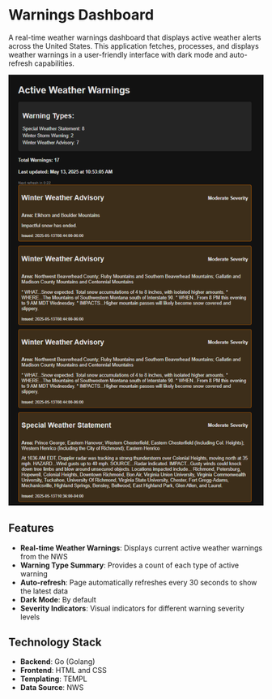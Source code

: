 # Warnings Dashboard

A real-time weather warnings dashboard that displays active weather alerts across the United States. This application fetches, processes, and displays weather warnings in a user-friendly interface with dark mode and auto-refresh capabilities.

![dashboard.png](dashboard.png)
## Features

- **Real-time Weather Warnings**: Displays current active weather warnings from the NWS
- **Warning Type Summary**: Provides a count of each type of active warning
- **Auto-refresh**: Page automatically refreshes every 30 seconds to show the latest data
- **Dark Mode**: By default
- **Severity Indicators**: Visual indicators for different warning severity levels

## Technology Stack

- **Backend**: Go (Golang)
- **Frontend**: HTML and CSS
- **Templating**: TEMPL
- **Data Source**: NWS

